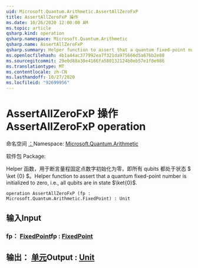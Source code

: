 ```yaml
---
uid: Microsoft.Quantum.Arithmetic.AssertAllZeroFxP
title: AssertAllZeroFxP 操作
ms.date: 10/26/2020 12:00:00 AM
ms.topic: article
qsharp.kind: operation
qsharp.namespace: Microsoft.Quantum.Arithmetic
qsharp.name: AssertAllZeroFxP
qsharp.summary: Helper function to assert that a quantum fixed-point number is initialized to zero, i.e., all qubits are in state $\ket{0}$.
ms.openlocfilehash: 4b1a44ac377992ea7f321da975666d5a676b2e88
ms.sourcegitcommit: 29e0d88a30e4166fa580132124b0eb57e1f0e986
ms.translationtype: MT
ms.contentlocale: zh-CN
ms.lasthandoff: 10/27/2020
ms.locfileid: "92699956"
---
```

# <a name="assertallzerofxp-operation"></a><span data-ttu-id="a2ef8-102">AssertAllZeroFxP 操作</span><span class="sxs-lookup"><span data-stu-id="a2ef8-102">AssertAllZeroFxP operation</span></span>

<span data-ttu-id="a2ef8-103">命名空间 [：](xref:Microsoft.Quantum.Arithmetic)</span><span class="sxs-lookup"><span data-stu-id="a2ef8-103">Namespace: [Microsoft.Quantum.Arithmetic](xref:Microsoft.Quantum.Arithmetic)</span></span>

<span data-ttu-id="a2ef8-104">软件包 [](https://nuget.org/packages/)</span><span class="sxs-lookup"><span data-stu-id="a2ef8-104">Package: [](https://nuget.org/packages/)</span></span>


<span data-ttu-id="a2ef8-105">Helper 函数，用于断言量程固定点数字初始化为零，即所有 qubits 都处于状态 $ \ket {0} $。</span><span class="sxs-lookup"><span data-stu-id="a2ef8-105">Helper function to assert that a quantum fixed-point number is initialized to zero, i.e., all qubits are in state $\ket{0}$.</span></span>

```qsharp
operation AssertAllZeroFxP (fp : Microsoft.Quantum.Arithmetic.FixedPoint) : Unit
```


## <a name="input"></a><span data-ttu-id="a2ef8-106">输入</span><span class="sxs-lookup"><span data-stu-id="a2ef8-106">Input</span></span>

### <a name="fp--fixedpoint"></a><span data-ttu-id="a2ef8-107">fp： [FixedPoint](xref:Microsoft.Quantum.Arithmetic.FixedPoint)</span><span class="sxs-lookup"><span data-stu-id="a2ef8-107">fp : [FixedPoint](xref:Microsoft.Quantum.Arithmetic.FixedPoint)</span></span>





## <a name="output--unit"></a><span data-ttu-id="a2ef8-108">输出： [单元](xref:microsoft.quantum.lang-ref.unit)</span><span class="sxs-lookup"><span data-stu-id="a2ef8-108">Output : [Unit](xref:microsoft.quantum.lang-ref.unit)</span></span>

